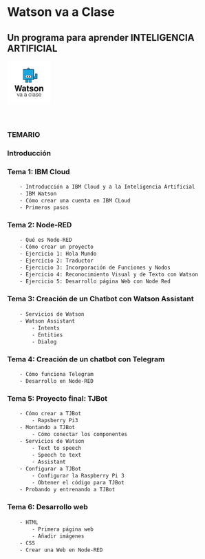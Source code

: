 
# Watson va a Clase
## Un programa para aprender INTELIGENCIA ARTIFICIAL

<a href="https://www.watsonvaaclase.es/"><img id="img1" src="files/img/tj.png" width="100" height="100"></a><br> <br><br>

### TEMARIO

### Introducción

### Tema 1: IBM Cloud
		- Introducción a IBM Cloud y a la Inteligencia Artificial
		- IBM Watson
		- Cómo crear una cuenta en IBM CLoud
		- Primeros pasos
		

### Tema 2: Node-RED
		- Qué es Node-RED
		- Cómo crear un proyecto
		- Ejercicio 1: Hola Mundo
		- Ejercicio 2: Traductor
		- Ejercicio 3: Incorporación de Funciones y Nodos
		- Ejercicio 4: Reconocimiento Visual y de Texto con Watson
		- Ejercicio 5: Desarrollo página Web con Node Red
		

### Tema 3: Creación de un Chatbot con Watson Assistant
		- Servicios de Watson
		- Watson Assistant
			- Intents
			- Entities
			- Dialog
		
### Tema 4: Creación de un chatbot con Telegram
		- Cómo funciona Telegram
		- Desarrollo en Node-RED

### Tema 5: Proyecto final: TJBot
		- Cómo crear a TJBot
			- Rapsberry Pi3
		- Montando a TJBot
			- Cómo conectar los componentes
		- Servicios de Watson
			- Text to speech
			- Speech to text
			- Assistant
		- Configurar a TJBot
			- Configurar la Raspberry Pi 3
			- Obtener el código para TJBot
		- Probando y entrenando a TJBot

### Tema 6: Desarrollo web
		- HTML
			- Primera página web
			- Añadir imágenes
		- CSS
		- Crear una Web en Node-RED
	
